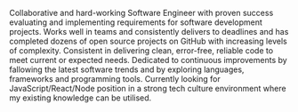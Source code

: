 Collaborative and hard-working Software Engineer with proven success evaluating and implementing requirements for software development projects. Works well in teams and consistently delivers to deadlines and has completed dozens of open source projects on GitHub with increasing levels of complexity. Consistent in delivering clean, error-free, reliable code to meet current or expected needs. Dedicated to continuous improvements by fallowing the latest software trends and by exploring languages, frameworks and programming tools. Currently looking for JavaScript/React/Node position in a strong tech culture environment where my existing knowledge can be utilised.

